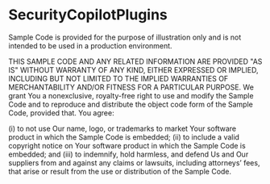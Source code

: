 # SecurityCopilotPlugins

Sample Code is provided for the purpose of illustration only and is not intended to be used in a production environment.

THIS SAMPLE CODE AND ANY RELATED INFORMATION ARE PROVIDED "AS IS" WITHOUT WARRANTY OF ANY KIND, EITHER EXPRESSED OR IMPLIED, INCLUDING BUT NOT LIMITED TO THE IMPLIED WARRANTIES OF MERCHANTABILITY AND/OR FITNESS FOR A PARTICULAR PURPOSE. We grant You a nonexclusive, royalty-free right to use and modify the Sample Code and to reproduce and distribute the object code form of the Sample Code, provided that. You agree:

(i) to not use Our name, logo, or trademarks to market Your software product in which the Sample Code is embedded; (ii) to include a valid copyright notice on Your software product in which the Sample Code is embedded; and (iii) to indemnify, hold harmless, and defend Us and Our suppliers from and against any claims or lawsuits, including attorneys’ fees, that arise or result from the use or distribution of the Sample Code.
